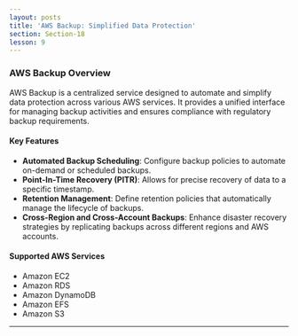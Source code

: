 ```yaml
---
layout: posts
title: 'AWS Backup: Simplified Data Protection'
section: Section-18
lesson: 9
---
```


### AWS Backup Overview

AWS Backup is a centralized service designed to automate and simplify data protection across various AWS services. It provides a unified interface for managing backup activities and ensures compliance with regulatory backup requirements.

#### Key Features

- **Automated Backup Scheduling**: Configure backup policies to automate on-demand or scheduled backups.
- **Point-In-Time Recovery (PITR)**: Allows for precise recovery of data to a specific timestamp.
- **Retention Management**: Define retention policies that automatically manage the lifecycle of backups.
- **Cross-Region and Cross-Account Backups**: Enhance disaster recovery strategies by replicating backups across different regions and AWS accounts.

#### Supported AWS Services

- Amazon EC2
- Amazon RDS
- Amazon DynamoDB
- Amazon EFS
- Amazon S3

---
